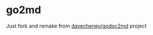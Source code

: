 # go2md

Just fork and remake from [davecheney/godoc2md](https://github.com/davecheney/godoc2md) project